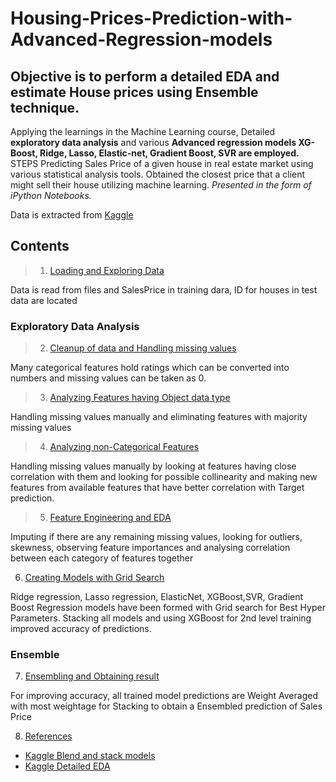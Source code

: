 # Housing-Prices-Prediction-with-Advanced-Regression-models
  ## Objective is to perform a detailed EDA and estimate House prices using Ensemble technique.
  
Applying the learnings in the Machine Learning course, Detailed **exploratory data analysis** and various **Advanced regression models XG-Boost, Ridge, Lasso, Elastic-net, Gradient Boost, SVR are employed.**
  STEPS 
Predicting Sales Price of a given house in real estate market using various statistical analysis tools. Obtained the closest price that a client might sell their house utilizing machine learning.
*Presented in the form of iPython Notebooks.*

Data is extracted from [Kaggle](https://www.kaggle.com/c/home-data-for-ml-course/data)

## Contents

> 1. <a href='https://github.com/naureen20/Housing-Prices-Prediction-with-Advanced-Regression-models/blob/master/house%20price%20all%20regression%20models_.ipynb#1. Loading and Exploring Data'>Loading and Exploring Data</a>

  Data is read from files and SalesPrice in training dara, ID for houses in test data are located
 
 
 ### Exploratory Data Analysis
 
>2. <a href='https://github.com/naureen20/Housing-Prices-Prediction-with-Advanced-Regression-models/blob/master/house%20price%20all%20regression%20models_.ipynb#step2'>Cleanup of data and Handling missing values</a>

  Many categorical features hold ratings which can be converted into numbers and missing values can be taken as 0. 
  
>3. <a href='https://github.com/naureen20/Housing-Prices-Prediction-with-Advanced-Regression-models/blob/master/house%20price%20all%20regression%20models_.ipynb#step3'>Analyzing Features having Object data type</a>

  Handling missing values manually and eliminating features with majority missing values
  
>4. <a href='https://github.com/naureen20/Housing-Prices-Prediction-with-Advanced-Regression-models/blob/master/house%20price%20all%20regression%20models_.ipynb#step4'>Analyzing non-Categorical Features</a>

  Handling missing values manually by looking at features having close correlation with them and looking for possible collinearity and making new features from available features that have better correlation with Target prediction.
  
>5. <a href='https://github.com/naureen20/Housing-Prices-Prediction-with-Advanced-Regression-models/blob/master/house%20price%20all%20regression%20models_.ipynb#step5'>Feature Engineering and EDA</a>
  
  Imputing if there are any remaining missing values, looking for outliers, skewness, observing feature importances and analysing correlation between each category of features together 

6. <a href='https://github.com/naureen20/Housing-Prices-Prediction-with-Advanced-Regression-models/blob/master/house%20price%20all%20regression%20models_.ipynb#step6'>Creating Models with Grid Search</a>

  Ridge regression, Lasso regression, ElasticNet, XGBoost,SVR, Gradient Boost Regression models have been formed with Grid search for Best Hyper Parameters. Stacking all models and using XGBoost for 2nd level training improved accuracy of predictions. 
  
  
### Ensemble   

7. <a href='https://github.com/naureen20/Housing-Prices-Prediction-with-Advanced-Regression-models/blob/master/house%20price%20all%20regression%20models_.ipynb#step7'>Ensembling and Obtaining result</a>

  For improving accuracy, all trained model predictions are Weight Averaged with most weightage for Stacking to obtain a Ensembled prediction of Sales Price

8. <a href='https://github.com/naureen20/Housing-Prices-Prediction-with-Advanced-Regression-models/blob/master/house%20price%20all%20regression%20models_.ipynb#step8'>References</a>

  * [Kaggle Blend and stack models](https://www.kaggle.com/itslek/blend-stack-lr-gb-0-10649-house-prices-v57)
  * [Kaggle Detailed EDA](https://www.kaggle.com/erikbruin/house-prices-lasso-xgboost-and-a-detailed-eda)
